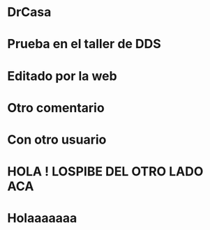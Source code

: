 # DrCasa
# Prueba en el taller de DDS

# Editado por la web

# Otro comentario

# Con otro usuario

# HOLA ! LOSPIBE DEL OTRO LADO ACA

# Holaaaaaaa